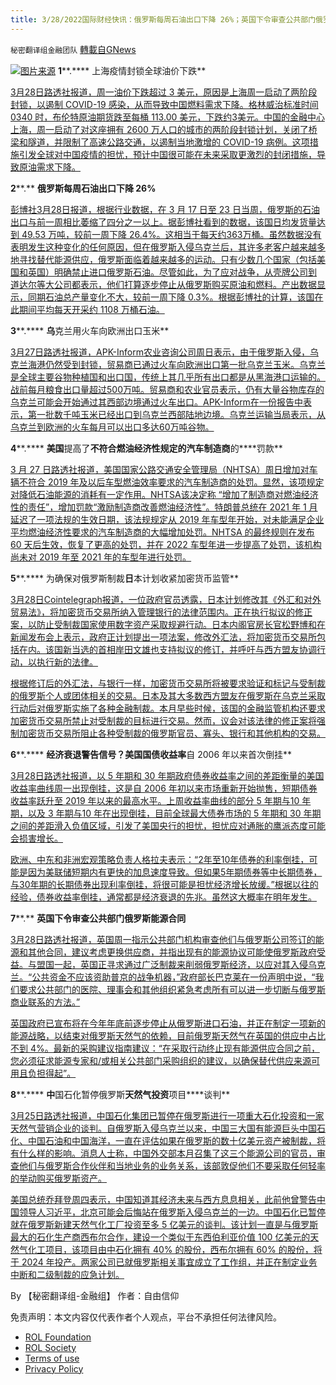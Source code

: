 ```yaml
---
title: 3/28/2022国际财经快讯：俄罗斯每周石油出口下降 26%；英国下令审查公共部门俄罗斯能源合同
---
```

`秘密翻译组金融团队` [轉載自GNews](https://gnews.org/zh-hans/2246778/)

![](https://assets.gnews.org/wp-content/uploads/2022/03/图片1-170.png)[图片来源](https://www.reuters.com)
**1****.**** 上海疫情封锁全球油价下跌**

[3月28日路透社报道，周一油价下跌超过 3 美元，原因是上海周一启动了两阶段封锁，以遏制 COVID-19 感染，从而导致中国燃料需求下降。格林威治标准时间 0340 时，布伦特原油期货跌至每桶 113.00 美元，下跌约3美元。中国的金融中心上海，周一启动了对这座拥有 2600 万人口的城市的两阶段封锁计划，关闭了桥梁和隧道，并限制了高速公路交通，以遏制当地激增的 COVID-19 病例。这项措施引发全球对中国疫情的担忧，预计中国很可能在未来采取更激烈的封闭措施，导致原油需求下降。](https://www.reuters.com/business/energy/oil-slumps-shanghai-shuts-curb-covid-surge-2022-03-27/)

**2****.** **俄罗斯每周石油出口下降 26%**

[彭博社3月28日报道，根据行业数据，在 3 月 17 日至 23 日当周，俄罗斯的石油出口与前一周相比萎缩了四分之一以上。据彭博社看到的数据，该国日均发货量达到 49.53 万吨，较前一周下降 26.4%。这相当于每天约363万桶。虽然数据没有表明发生这种变化的任何原因，但在俄罗斯入侵乌克兰后，其许多老客户越来越多地寻找替代能源供应，俄罗斯面临着越来越多的运动。只有少数几个国家（包括美国和英国）明确禁止进口俄罗斯石油。尽管如此，为了应对战争，从壳牌公司到 道达尔等大公司都表示，他们打算逐步停止从俄罗斯购买原油和燃料。产出数据显示，同期石油总产量变化不大，较前一周下降 0.3%。根据彭博社的计算，该国在此期间平均每天开采约 1108 万桶石油。](https://finance.yahoo.com/news/russia-weekly-oil-exports-drop-100404312.html)

**3****.**** ****乌****克兰用火车向欧洲出口玉米**

[3月27日路透社报道，APK-Inform农业咨询公司周日表示，由于俄罗斯入侵，乌克兰海港仍然受到封锁，贸易商已通过火车向欧洲出口第一批乌克兰玉米。乌克兰是全球主要谷物种植国和出口国，传统上其几乎所有出口都是从黑海港口运输的。战前每月粮食出口量超过500万吨。贸易商和农业官员表示，仍有大量谷物库存的乌克兰可能会开始通过其西部边境通过火车出口。APK-Inform在一份报告中表示，第一批数千吨玉米已经出口到乌克兰西部陆地边境。乌克兰运输当局表示，从乌克兰到欧洲的火车每月可以出口多达60万吨谷物。](https://www.nytimes.com/2022/03/21/business/economy/inflation-biden-shipping.html)

**4****.**** ****美国****提高了****不符合燃油经济性规定的汽车制造商****的****罚款**

[3 月 27 日路透社报道，美国国家公路交通安全管理局（NHTSA）周日增加对车辆不符合 2019 年及以后车型燃油效率要求的汽车制造商的处罚。显然，该项规定对降低石油能源的消耗有一定作用。NHTSA该决定称 “增加了制造商对燃油经济性的责任”，增加罚款“激励制造商改善燃油经济性”。特朗普总统在 2021 年 1 月延迟了一项法规的生效日期，该法规规定从 2019 年车型年开始，对未能满足企业平均燃油经济性要求的汽车制造商的大幅增加处罚。NHTSA 的最终规则在发布 60 天后生效，恢复了更高的处罚，并在 2022 车型年进一步提高了处罚，该机构尚未对 2019 年至 2021 年的车型年进行处罚。](https://www.reuters.com/business/autos-transportation/exclusive-us-boost-fines-automakers-not-meeting-fuel-economy-rules-tesla-win-2022-03-27/)

**5****.**** 为确保对俄罗斯制裁****日****本计划收紧加密货币监管**

[3月28日Cointelegraph报道，一位政府官员透露，日本计划修改其《外汇和对外贸易法》，将加密货币交易所纳入管理银行的法律范围内。正在执行拟议的修正案，以防止受制裁国家使用数字资产采取规避行动。日本内阁官房长官松野博和在新闻发布会上表示，政府正计划提出一项法案，修改外汇法，将加密货币交易所包括在内。该国新当选的首相岸田文雄也支持拟议的修订，并呼吁与西方盟友协调行动，以执行新的法律。](https://cointelegraph.com/news/japan-plans-to-tighten-crypto-exchange-regulation-to-enforce-sanctions)

[根据修订后的外汇法，与银行一样，加密货币交易所将被要求验证和标记与受制裁的俄罗斯个人或团体相关的交易。日本及其大多数西方盟友在俄罗斯在乌克兰采取行动后对俄罗斯实施了各种金融制裁。本月早些时候，该国的金融监管机构还要求加密货币交易所禁止对受制裁的目标进行交易。然而，议会对该法律的修正案将强制加密货币交易所阻止各种受制裁的俄罗斯官员、寡头、银行和其他机构的交易。](https://cointelegraph.com/news/japan-plans-to-tighten-crypto-exchange-regulation-to-enforce-sanctions)

**6****.**** ****经济衰退警告信号？****美国****国债收益率****自 2006 年以来首次倒挂**

[3月28日路透社报道，以 5 年期和 30 年期政府债券收益率之间的差距衡量的美国收益率曲线周一出现倒挂，这是自 2006 年初以来市场重新开始抛售，短期债券收益率跃升至 2019 年以来的最高水平。上周收益率曲线的部分 5 年期与10 年期，以及 3 年期与10 年在出现倒挂，目前全球最大债券市场的 5 年期和 30 年期之间的差距滑入负值区域，引发了美国央行的担忧，担忧应对通胀的鹰派态度可能会损害增长。](https://finance.yahoo.com/news/1-u-5-30-yield-081651655.html)

[欧洲、中东和非洲宏观策略负责人格拉夫表示：“2年至10年债券的利率倒挂，可能是因为美联储短期内有更快的加息速度导致。但如果5年期债券等中长期债券，与30年期的长期债券出现利率倒挂，将很可能是担忧经济增长放缓。”根据以往的经验，债券收益率倒挂，通常都是经济衰退的先兆。虽然这大概率在明年发生。](https://finance.yahoo.com/news/1-u-5-30-yield-081651655.html)

**7****.** **英国下令审查公共部门俄罗斯能源合同**

[3月28日路透社报道，英国周一指示公共部门机构审查他们与俄罗斯公司签订的能源和其他合同，建议考虑更换供应商，并指出现有的能源协议可能使俄罗斯政府受益。与盟国一起，英国正寻求通过广泛制裁来削弱俄罗斯经济，以应对其入侵乌克兰。“公共资金不应该资助普京的战争机器，”政府部长巴克莱在一份声明中说，“我们要求公共部门的医院、理事会和其他组织紧急考虑所有可以进一步切断与俄罗斯商业联系的方法。”](https://www.reuters.com/world/uk/uk-govt-says-public-sector-must-review-russian-ties-including-energy-contracts-2022-03-28/)

[英国政府已宣布将在今年年底前逐步停止从俄罗斯进口石油，并正在制定一项新的能源战略，以结束对俄罗斯天然气的依赖，目前俄罗斯天然气在英国的供应中占比不到 4%。最新的采购建议指南建议：“在采取行动终止现有能源供应合同之前，您必须征求能源专家和/或相关公共部门采购组织的建议，以确保替代供应来源可用且负担得起”。](https://www.reuters.com/world/uk/uk-govt-says-public-sector-must-review-russian-ties-including-energy-contracts-2022-03-28/)

**8****.**** ****中****国石化暂停俄罗斯****天然气投资****项目****谈判**

[3月25日路透社报道，中国石化集团已暂停在俄罗斯进行一项重大石化投资和一家天然气营销企业的谈判。自俄罗斯入侵乌克兰以来，中国三大国有能源巨头中国石化、中国石油和中国海洋，一直在评估如果在俄罗斯的数十亿美元资产被制裁，将有什么样的影响。消息人士称，中国外交部本月召集了这三个能源公司的官员，审查他们与俄罗斯合作伙伴和当地业务的业务关系，该部敦促他们不要采取任何轻率的举动购买俄罗斯资产。](https://www.reuters.com/business/energy/exclusive-chinas-sinopec-pauses-russia-projects-beijing-wary-sanctions-sources-2022-03-25/)

[美国总统乔拜登周四表示，中国知道其经济未来与西方息息相关，此前他曾警告中国领导人习近平，北京可能会后悔站在俄罗斯入侵乌克兰的一边。中国石化已暂停就在俄罗斯新建天然气化工厂投资至多 5 亿美元的谈判。该计划一直是与俄罗斯最大的石化生产商西布尔合作，建设一个类似于东西伯利亚价值 100 亿美元的天然气化工项目，该项目由中石化拥有 40% 的股份，西布尔拥有 60% 的股份，将于 2024 年投产。两家公司已就俄罗斯相关事宜成立了工作组，并正在制定业务中断和二级制裁的应急计划。](https://www.reuters.com/business/energy/exclusive-chinas-sinopec-pauses-russia-projects-beijing-wary-sanctions-sources-2022-03-25/)

By 【秘密翻译组-金融组】
作者：自由信仰

 

免责声明：本文内容仅代表作者个人观点，平台不承担任何法律风险。

- [ROL Foundation](https://rolfoundation.org/)
- [ROL Society](https://rolsociety.org/)
- [Terms of use](https://gnews.org/terms-of-use-3/)
- [Privacy Policy](https://gnews.org/privacy-policy/)
